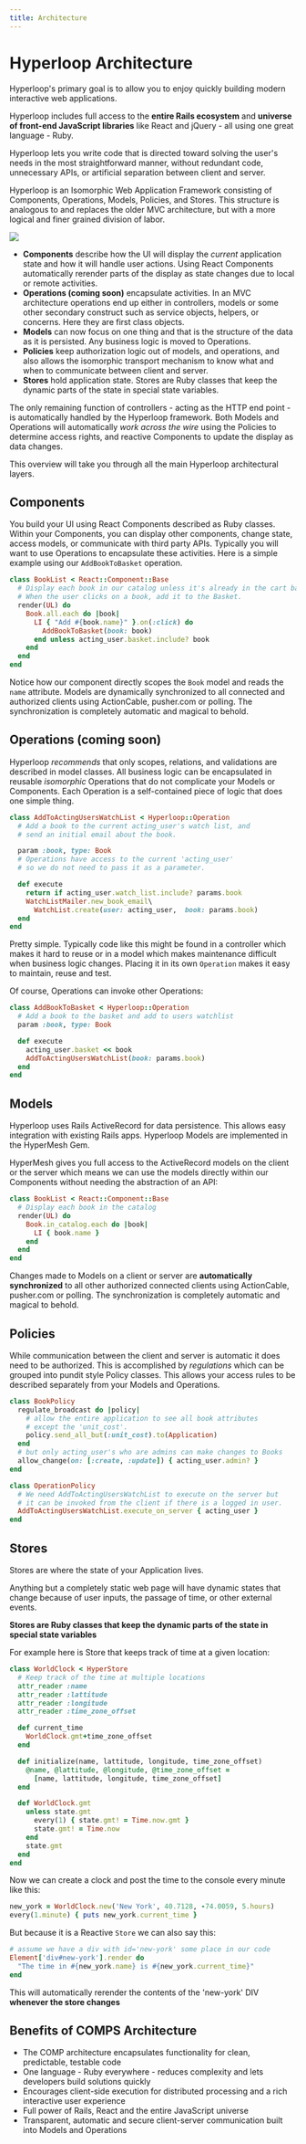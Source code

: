 ```yaml
---
title: Architecture
---
```

# Hyperloop Architecture

Hyperloop's primary goal is to allow you to enjoy quickly building modern interactive web applications.

Hyperloop includes full access to the **entire Rails ecosystem** and **universe of front-end JavaScript libraries** like React and jQuery - all using one great language - Ruby.

Hyperloop lets you write code that is directed toward solving the user's needs in the most straightforward manner, without redundant code, unnecessary APIs, or artificial separation between client and server.

Hyperloop is an Isomorphic Web Application Framework consisting of Components, Operations, Models, Policies, and Stores. This structure is analogous to and replaces the older MVC architecture, but with a more logical and finer grained division of labor.  

![](/images/HSCOMP-schematic.png)

+ **Components** describe how the UI will display the *current* application state and how it will handle user actions.  Using React Components automatically rerender parts of the display as state changes due to local or remote activities.
+ **Operations (coming soon)** encapsulate activities. In an MVC architecture operations end up either in controllers, models or some other secondary construct such as service objects, helpers, or concerns. Here they are first class objects.
+ **Models** can now focus on one thing and that is the structure of the data as it is persisted.  Any business logic is moved to Operations.
+ **Policies** keep authorization logic out of models, and operations, and also allows the isomorphic transport mechanism to know what and when to communicate between client and server.
+ **Stores** hold application state. Stores are Ruby classes that keep the dynamic parts of the state in special state variables.

The only remaining function of controllers - acting as the HTTP end point - is automatically handled by the Hyperloop framework.  Both Models and Operations will automatically *work across the wire* using the Policies to determine access rights, and reactive Components to update the display as data changes.

This overview will take you through all the main Hyperloop architectural layers.

## Components

You build your UI using React Components described as Ruby classes.  Within your Components, you can display other components, change state, access models, or communicate with third party APIs.  Typically you will want to use Operations to encapsulate these activities.  Here is a simple example using our `AddBookToBasket` operation.

```ruby
class BookList < React::Component::Base
  # Display each book in our catalog unless it's already in the cart basket.
  # When the user clicks on a book, add it to the Basket.
  render(UL) do
    Book.all.each do |book|
      LI { "Add #{book.name}" }.on(:click) do
        AddBookToBasket(book: book)
      end unless acting_user.basket.include? book
    end
  end
end
```

Notice how our component directly scopes the `Book` model and reads the `name` attribute.  Models are dynamically synchronized to all connected and authorized clients using ActionCable, pusher.com or polling.  The synchronization is completely automatic and magical to behold.

## Operations (coming soon)

Hyperloop *recommends* that only scopes, relations, and validations are described in model classes. All business logic can be encapsulated in reusable *isomorphic* Operations that do not complicate your Models or Components.  Each Operation is a self-contained piece of logic that does one simple thing.  

```ruby
class AddToActingUsersWatchList < Hyperloop::Operation
  # Add a book to the current acting_user's watch list, and
  # send an initial email about the book.

  param :book, type: Book
  # Operations have access to the current 'acting_user'
  # so we do not need to pass it as a parameter.

  def execute
    return if acting_user.watch_list.include? params.book
    WatchListMailer.new_book_email\
      WatchList.create(user: acting_user,  book: params.book)
  end
end
```

Pretty simple.  Typically code like this might be found in a controller which makes it hard to reuse or in a model which makes maintenance difficult when business logic changes.  Placing it in its own `Operation` makes it easy to maintain, reuse and test.

Of course, Operations can invoke other Operations:

```ruby
class AddBookToBasket < Hyperloop::Operation
  # Add a book to the basket and add to users watchlist
  param :book, type: Book

  def execute
    acting_user.basket << book
    AddToActingUsersWatchList(book: params.book)
  end
end
```

## Models

Hyperloop uses Rails ActiveRecord for data persistence.  This allows easy integration with existing Rails apps.  Hyperloop Models are implemented in the HyperMesh Gem.

HyperMesh gives you full access to the ActiveRecord models on the client or the server which means we can use the models directly within our Components without needing the abstraction of an API:

```ruby
class BookList < React::Component::Base
  # Display each book in the catalog
  render(UL) do
    Book.in_catalog.each do |book|
      LI { book.name }
    end
  end
end
```

Changes made to Models on a client or server are **automatically synchronized** to all other authorized connected clients using ActionCable, pusher.com or polling. The synchronization is completely automatic and magical to behold.


## Policies

While communication between the client and server is automatic it does need to be authorized.  This is accomplished by *regulations* which can be grouped into pundit style Policy classes.  This allows your access rules to be described separately from your Models and Operations.

```ruby
class BookPolicy
  regulate_broadcast do |policy|
    # allow the entire application to see all book attributes
    # except the 'unit_cost'.
    policy.send_all_but(:unit_cost).to(Application)
  end
  # but only acting_user's who are admins can make changes to Books
  allow_change(on: [:create, :update]) { acting_user.admin? }
end

class OperationPolicy
  # We need AddToActingUsersWatchList to execute on the server but
  # it can be invoked from the client if there is a logged in user.
  AddToActingUsersWatchList.execute_on_server { acting_user }
end
```

## Stores

Stores are where the state of your Application lives.

Anything but a completely static web page will have dynamic states that change because of user inputs, the passage of time, or other external events.

**Stores are Ruby classes that keep the dynamic parts of the state in special state variables**

For example here is Store that keeps track of time at a given location:

```ruby
class WorldClock < HyperStore
  # Keep track of the time at multiple locations
  attr_reader :name
  attr_reader :lattitude
  attr_reader :longitude
  attr_reader :time_zone_offset

  def current_time
    WorldClock.gmt+time_zone_offset
  end

  def initialize(name, lattitude, longitude, time_zone_offset)
    @name, @lattitude, @longitude, @time_zone_offset =
      [name, lattitude, longitude, time_zone_offset]
  end

  def WorldClock.gmt
    unless state.gmt
      every(1) { state.gmt! = Time.now.gmt }
      state.gmt! = Time.now
    end
    state.gmt
  end
end  
```  

Now we can create a clock and post the time to the console every minute like this:

```ruby
new_york = WorldClock.new('New York', 40.7128, -74.0059, 5.hours)
every(1.minute) { puts new_york.current_time }  
```

But because it is a Reactive `Store` we can also say this:

```ruby
# assume we have a div with id='new-york' some place in our code
Element['div#new-york'].render do
  "The time in #{new_york.name} is #{new_york.current_time}"
end
```

This will automatically rerender the contents of the 'new-york' DIV **whenever the store changes**


## Benefits of COMPS Architecture

+ The COMP architecture encapsulates functionality for clean, predictable, testable code
+ One language - Ruby everywhere - reduces complexity and lets developers build solutions quickly
+ Encourages client-side execution for distributed processing and a rich interactive user experience
+ Full power of Rails, React and the entire JavaScript universe
+ Transparent, automatic and secure client-server communication built into Models and Operations
